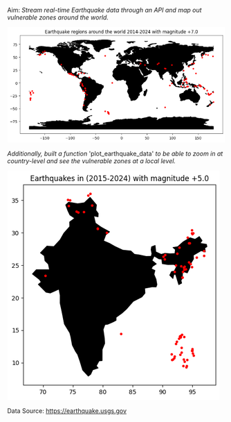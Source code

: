 Aim: *Stream real-time Earthquake data through an API and map out vulnerable zones around the world.*

![alt text](image.png)

*Additionally, built a function* 'plot_earthquake_data' *to be able to zoom in at country-level and see the vulnerable zones at a local level.*

![alt text](image-1.png)

Data Source: https://earthquake.usgs.gov
